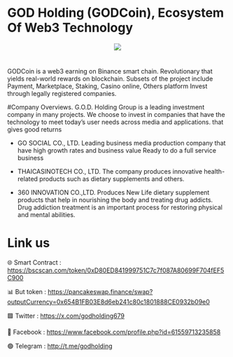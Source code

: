 # GOD Holding (GODCoin), Ecosystem Of Web3 Technology

<div align="center"><img src="https://godholding.net/page3/wp-content/uploads/2024/06/logo400x400.fw_-1.png)" /><br />
</div>
<div align="center">
  <h1>
</div>
GODCoin is a web3 earning on Binance smart chain. Revolutionary that yields real-world rewards on blockchain. Subsets of the project include Payment, Marketplace, Staking, Casino online, Others platform Invest through legally registered companies.

#Company Overviews. G.O.D. Holding Group is a leading investment company in many projects. We choose to invest in companies that have the technology to meet today’s user needs across media and applications. that gives good returns


- GO SOCIAL CO., LTD. Leading business media production company that have high growth rates and business value Ready to do a full service business

- THAICASINOTECH CO., LTD. The company produces innovative health-related products such as dietary supplements and others.


- 360 INNOVATION CO.,LTD. Produces New Life dietary supplement products that help in nourishing the body and treating drug addicts. Drug addiction treatment is an important process for restoring physical and mental abilities.

# Link us

🌐 Smart Contract : https://bscscan.com/token/0xD80ED841999751C7c7f087A80699F704fEF5C900

📊 But token : https://pancakeswap.finance/swap?outputCurrency=0x654B1FB03E8d6eb241c80c1801888CE0932b09e0

🟩 Twitter : https://x.com/godholding679

🚮 Facebook : https://www.facebook.com/profile.php?id=61559713235858

🟢 Telegram : http://t.me/godholding

